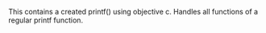 This contains a created printf() using objective c.
Handles all functions of a regular printf function.
